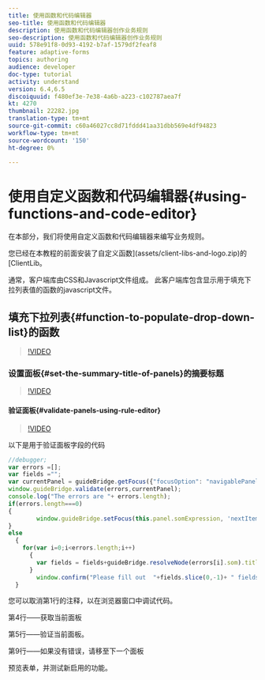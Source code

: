 ```yaml
---
title: 使用函数和代码编辑器
seo-title: 使用函数和代码编辑器
description: 使用函数和代码编辑器创作业务规则
seo-description: 使用函数和代码编辑器创作业务规则
uuid: 578e91f8-0d93-4192-b7af-1579df2feaf8
feature: adaptive-forms
topics: authoring
audience: developer
doc-type: tutorial
activity: understand
version: 6.4,6.5
discoiquuid: f480ef3e-7e38-4a6b-a223-c102787aea7f
kt: 4270
thumbnail: 22282.jpg
translation-type: tm+mt
source-git-commit: c60a46027cc8d71fddd41aa31dbb569e4df94823
workflow-type: tm+mt
source-wordcount: '150'
ht-degree: 0%

---
```



# 使用自定义函数和代码编辑器{#using-functions-and-code-editor}

在本部分，我们将使用自定义函数和代码编辑器来编写业务规则。

您已经在本教程的前面安装了自定义函数](assets/client-libs-and-logo.zip)的[ClientLib。

通常，客户端库由CSS和Javascript文件组成。 此客户端库包含显示用于填充下拉列表值的函数的javascript文件。


## 填充下拉列表{#function-to-populate-drop-down-list}的函数

>[!VIDEO](https://video.tv.adobe.com/v/22282?quality=9&learn=on)

### 设置面板{#set-the-summary-title-of-panels}的摘要标题

>[!VIDEO](https://video.tv.adobe.com/v/28387?quality=9&learn=on)

#### 验证面板{#validate-panels-using-rule-editor}

>[!VIDEO](https://video.tv.adobe.com/v/28409?quality=9&learn=on)

以下是用于验证面板字段的代码

```javascript
//debugger;
var errors =[];
var fields ="";
var currentPanel = guideBridge.getFocus({"focusOption": "navigablePanel"});
window.guideBridge.validate(errors,currentPanel);
console.log("The errors are "+ errors.length);
if(errors.length===0)
{
        window.guideBridge.setFocus(this.panel.somExpression, 'nextItem', true);
}
else
  {
    for(var i=0;i<errors.length;i++)
      {
        var fields = fields+guideBridge.resolveNode(errors[i].som).title+" , ";
      }
        window.confirm("Please fill out  "+fields.slice(0,-1)+ " fields");
  }
```

您可以取消第1行的注释，以在浏览器窗口中调试代码。

第4行——获取当前面板

第5行——验证当前面板。

第9行——如果没有错误，请移至下一个面板

预览表单，并测试新启用的功能。
